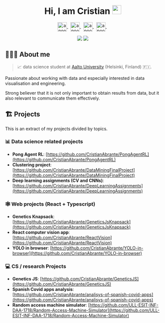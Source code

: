 <h1 align="center">
  Hi, I am Cristian 
  <img src="https://github.com/TheDudeThatCode/TheDudeThatCode/blob/master/Assets/Hi.gif" width="29px">
</h1>

<p align="center">
<a href="https://www.linkedin.com/in/cristianabrante/" target="blank">
    <img align="center" src="https://cdn.jsdelivr.net/npm/simple-icons@3.0.1/icons/linkedin.svg" alt="apoorv__tyagi" height="30" width="30" />
</a>&nbsp;
<a href="https://twitter.com/CristianAbrante" target="blank">
    <img align="center" src="https://cdn.jsdelivr.net/npm/simple-icons@3.0.1/icons/twitter.svg" alt="apoorv__tyagi" height="30" width="30" />
</a>&nbsp;
<a href="https://instagram.com/CristianAbrante" target="blank">
    <img align="center" src="https://cdn.jsdelivr.net/npm/simple-icons@3.0.1/icons/instagram.svg" alt="apoorv__tyagi" height="30" width="30" />
</a>&nbsp;
<a href="http://cristianabrante.com" target="blank">
    <img align="center" src="https://cdn.jsdelivr.net/npm/simple-icons@3.0.1/icons/notion.svg" alt="apoorv__tyagi" height="30" width="30" />
</a>&nbsp;
</p>

<div align="center">
    <img src="https://github-readme-stats.vercel.app/api/top-langs/?username=CristianAbrante&layout=compact&theme=solarized-light"/>
    <img src="https://github-readme-stats.vercel.app/api?username=CristianAbrante&show_icons=true&theme=solarized-light&hide=issues,prs"/>
</div>

## 👨🏻‍💻 About me

> 📈 data science student at [Aalto University](www.aalto.fi/en) (Helsinki, Finland) 🇫🇮.

Passionate about working with data and especially interested in data visualisation and engineering.

Strong believer that it is not only important to obtain results from data, but it also relevant to communicate them effectively.

## 🏗 Projects

This is an extract of my projects divided by topics.

### 📊 Data science related projects

- **Pong Agent RL**: [https://github.com/CristianAbrante/PongAgentRL](https://github.com/CristianAbrante/PongAgentRL)
- **Clustering project**: [https://github.com/CristianAbrante/DataMiningFinalProject](https://github.com/CristianAbrante/DataMiningFinalProject)
- **Deep learning assignments (CV and CNNs)**: [https://github.com/CristianAbrante/DeepLearningAssignments](https://github.com/CristianAbrante/DeepLearningAssignments)

### 🕸️ Web projects (React + Typescript)

- **Genetics Knapsack**: [https://github.com/CristianAbrante/GeneticsJsKnapsack](https://github.com/CristianAbrante/GeneticsJsKnapsack)
- **React computer vision app**: [https://github.com/CristianAbrante/ReactVision](https://github.com/CristianAbrante/ReactVision)
- **YOLO in browser**: [https://github.com/CristianAbrante/YOLO-in-browser](https://github.com/CristianAbrante/YOLO-in-browser)

### 💻 CS / research Projects

- **Genetics JS**: [https://github.com/CristianAbrante/GeneticsJS](https://github.com/CristianAbrante/GeneticsJS)
- **Spanish Covid apps analysis**: [https://github.com/CristianAbrante/analisys-of-spanish-covid-apps](https://github.com/CristianAbrante/analisys-of-spanish-covid-apps)
- **Random access machine simulator**: [https://github.com/ULL-ESIT-INF-DAA-1718/Random-Access-Machine-Simulator](https://github.com/ULL-ESIT-INF-DAA-1718/Random-Access-Machine-Simulator)
